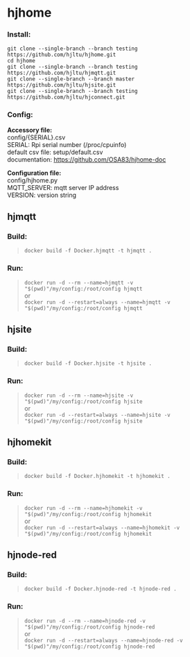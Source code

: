 # hjhome
### Install:
`git clone --single-branch --branch testing https://github.com/hjltu/hjhome.git`
<br>`cd hjhome`
<br>`git clone --single-branch --branch testing https://github.com/hjltu/hjmqtt.git`
<br>`git clone --single-branch --branch master https://github.com/hjltu/hjsite.git`
<br>`git clone --single-branch --branch testing https://github.com/hjltu/hjconnect.git`
### Config:
**Accessory file:**
<br>config/{SERIAL}.csv
<br>SERIAL: Rpi serial number (/proc/cpuinfo)
<br>default csv file: setup/default.csv
<br>documentation: https://github.com/OSA83/hjhome-doc

**Configuration file:**
<br>config/hjhome.py
<br>MQTT_SERVER: mqtt server IP address
<br>VERSION: version string
## hjmqtt
### Build:
>`docker build -f Docker.hjmqtt -t hjmqtt .`
### Run:
>`docker run -d --rm --name=hjmqtt -v "$(pwd)"/my/config:/root/config hjmqtt`
<br>or
<br>`docker run -d --restart=always --name=hjmqtt -v "$(pwd)"/my/config:/root/config hjmqtt`
## hjsite
### Build:
>`docker build -f Docker.hjsite -t hjsite .`
### Run:
>`docker run -d --rm --name=hjsite -v "$(pwd)"/my/config:/root/config hjsite`
<br>or
<br>`docker run -d --restart=always --name=hjsite -v "$(pwd)"/my/config:/root/config hjsite`
## hjhomekit
### Build:
>`docker build -f Docker.hjhomekit -t hjhomekit .`
### Run:
>`docker run -d --rm --name=hjhomekit -v "$(pwd)"/my/config:/root/config hjhomekit`
<br>or
<br>`docker run -d --restart=always --name=hjhomekit -v "$(pwd)"/my/config:/root/config hjhomekit`
## hjnode-red
### Build:
>`docker build -f Docker.hjnode-red -t hjnode-red .`
### Run:
>`docker run -d --rm --name=hjnode-red -v "$(pwd)"/my/config:/root/config hjnode-red`
<br>or
<br>`docker run -d --restart=always --name=hjnode-red -v "$(pwd)"/my/config:/root/config hjnode-red`
